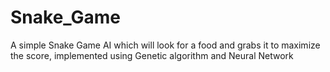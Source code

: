 # Snake_Game
A simple Snake Game AI which will look for a food and grabs it to maximize the score, implemented using Genetic algorithm and Neural Network
